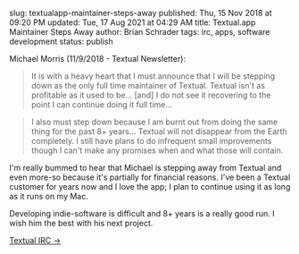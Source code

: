slug: textualapp-maintainer-steps-away
published: Thu, 15 Nov 2018 at 09:20 PM
updated: Tue, 17 Aug 2021 at 04:29 AM
title: Textual.app Maintainer Steps Away
author: Brian Schrader
tags: irc, apps, software development
status: publish

Michael Morris (11/9/2018 - Textual Newsletter):

> It is with a heavy heart that I must announce that I will be stepping down as the only full time maintainer of Textual. Textual isn't as profitable as it used to be... [and] I do not see it recovering to the point I can continue doing it full time...

> I also must step down because I am burnt out from doing the same thing for the past 8+ years... Textual will not disappear from the Earth completely. I still have plans to do infrequent small improvements though I can't make any promises when and what those will contain.

I'm really bummed to hear that Michael is stepping away from Textual and even more-so because it's partially for financial reasons. I've been a Textual customer for years now and I love the app; I plan to continue using it as long as it runs on my Mac.

Developing indie-software is difficult and 8+ years is a really good run. I wish him the best with his next project.

[Textual IRC &#8594;](https://www.codeux.com/textual/)
